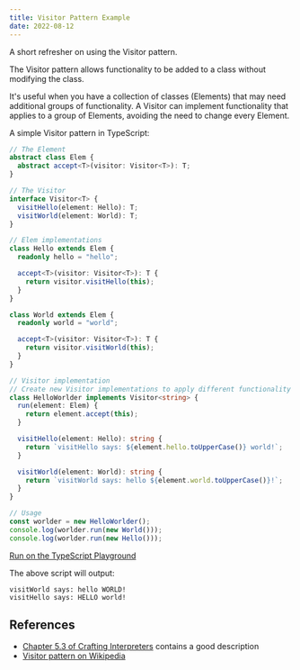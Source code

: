 ```yaml
---
title: Visitor Pattern Example
date: 2022-08-12
---
```


A short refresher on using the Visitor pattern.

The Visitor pattern allows functionality to be added to a class without modifying the class.

It's useful when you have a collection of classes (Elements) that may need additional groups of functionality. A Visitor can implement functionality that applies to a group of Elements, avoiding the need to change every Element.

A simple Visitor pattern in TypeScript:

```ts
// The Element
abstract class Elem {
  abstract accept<T>(visitor: Visitor<T>): T;
}

// The Visitor
interface Visitor<T> {
  visitHello(element: Hello): T;
  visitWorld(element: World): T;
}

// Elem implementations
class Hello extends Elem {
  readonly hello = "hello";

  accept<T>(visitor: Visitor<T>): T {
    return visitor.visitHello(this);
  }
}

class World extends Elem {
  readonly world = "world";

  accept<T>(visitor: Visitor<T>): T {
    return visitor.visitWorld(this);
  }
}

// Visitor implementation
// Create new Visitor implementations to apply different functionality to Elem classes
class HelloWorlder implements Visitor<string> {
  run(element: Elem) {
    return element.accept(this);
  }

  visitHello(element: Hello): string {
    return `visitHello says: ${element.hello.toUpperCase()} world!`;
  }

  visitWorld(element: World): string {
    return `visitWorld says: hello ${element.world.toUpperCase()}!`;
  }
}

// Usage
const worlder = new HelloWorlder();
console.log(worlder.run(new World()));
console.log(worlder.run(new Hello()));
```

[Run on the TypeScript Playground](https://www.typescriptlang.org/play?#code/PTAEBUAsFNQUQDbQLbQHYBcBQBDARgM4YBOOAxhqGQjgQfEsqAN5aij5GkUdlnQAHDAB5wAPgAUANwCWBGRgD2xAFygAanIXLRYgJRrwAbiwBfLFhmZoxAGblYm+UuK6WbULOcAJaAgSKEn4o6Bhqvv6KBhAm7F4KAOrKCAAmQYyhaknEqdHGZhYgDCigMsgCGZg4GDKKaAQW1LT0EQGg0AAeGOgp9IglrOzE0DgpdQgAnqAwkaAAvKAA5DMBix4e5PxCutJaLmpO2q7iee7sQ9AYAK7EaJ57ygB08RitgRiQcnoe5uZYTXRQNlUu0uj0+owzqBhqNxlMAO7JFLzJaInIpNYbPiCETiXbOZQHB7HfSGKEXa63e4E4jPPbAtIfL4-ApYIqHFylcqVDDVWpoNlgADCMO6oDQ0HhGmJXIqISqNTq9CUHAEFSmKRktlsNlCoFsVzQFH5OAQCimKv6TABBGgDRtoDeDJssp59A5Oi4VgA5mIocRDel5WFisg9OToZcbndgqhMI9NjiJEyCHpYqA-nE9m8g3GQ29ol60N6I8NKXcAAYvN6gAg4CYENQAEmYsdCjxWikeSgAqmqbELaNAJHpTKA0akAIQVlkeF4M3OZIFIwskH2lqNUqv0pG1+uN6Z+NottvxicpbuKPsCAdDkemacsv5kJWUc8uhYSqVOpE2Ecmf4lUUJBHgCb0JHfWkAzQCQv2XdERz0b4X3qYDoFAxRwMgx5oNgyVHSPQIkL0IA)

The above script will output:

```
visitWorld says: hello WORLD!
visitHello says: HELLO world!
```

## References

- [Chapter 5.3 of Crafting Interpreters](https://craftinginterpreters.com/representing-code.html#working-with-trees) contains a good description
- [Visitor pattern on Wikipedia](https://en.wikipedia.org/wiki/Visitor_pattern)

